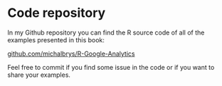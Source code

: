 # Code repository

In my Github repository you can find the R source code of all of the examples presented in this book:

[github.com\/michalbrys\/R-Google-Analytics](https://github.com/michalbrys/R-Google-Analytics)

Feel free to commit if you find some issue in the code or if you want to share your examples.

